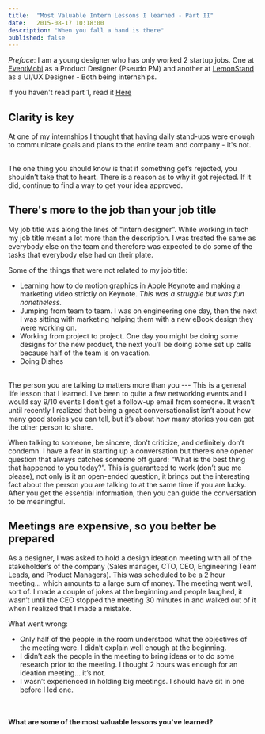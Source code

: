```yaml
---
title:  "Most Valuable Intern Lessons I learned - Part II"
date:   2015-08-17 10:18:00
description: "When you fall a hand is there"
published: false
---
```


*Preface*: I am a young designer who has only worked 2 startup jobs. One at <a href="http://www.eventmobi.com/" target="_blank">EventMobi</a> as a Product Designer (Pseudo PM) and another at <a href="https://lemonstand.com" target="_blank">LemonStand</a> as a UI/UX Designer - Both being internships. 

If you haven't read part 1, read it <a href="{{base.url}}/2015/most-valuable-lessons-1/">Here</a>

Clarity is key
---
At one of my internships I thought that having daily stand-ups were enough to communicate goals and plans to the entire team and company - it's not.

<br>
The one thing you should know is that if something get’s rejected, you shouldn’t take that to heart. There is a reason as to why it got rejected. If it did, continue to find a way to get your idea approved.

There's more to the job than your job title
---
My job title was along the lines of “intern designer”. While working in tech my job title meant a lot more than the description. I was treated the same as everybody else on the team and therefore was expected to do some of the tasks that everybody else had on their plate.

Some of the things that were not related to my job title: 

+	Learning how to do motion graphics in Apple Keynote and making a marketing video strictly on Keynote. *This was a struggle but was fun nonetheless.*
+	Jumping from team to team. I was on engineering one day, then the next I was sitting with marketing helping them with a new eBook design they were working on.
+	Working from project to project. One day you might be doing some designs for the new product, the next you’ll be doing some set up calls because half of the team is on vacation.
+	Doing Dishes

<br>
The person you are talking to matters more than you
---
This is a general life lesson that I learned. I’ve been to quite a few networking events and I would say 9/10 events I don’t get a follow-up email from someone. It wasn’t until recently I realized that being a great conversationalist isn’t about how many good stories you can tell, but it’s about how many stories you can get the other person to share.

When talking to someone, be sincere, don’t criticize, and definitely don’t condemn. I have a fear in starting up a conversation but there’s one opener question that always catches someone off guard: “What is the best thing that happened to you today?”. This is guaranteed to work (don’t sue me please), not only is it an open-ended question, it brings out the interesting fact about the person you are talking to at the same time if you are lucky. After you get the essential information, then you can guide the conversation to be meaningful.

Meetings are expensive, so you better be prepared
---
As a designer, I was asked to hold a design ideation meeting with all of the stakeholder’s of the company (Sales manager, CTO, CEO, Engineering Team Leads, and Product Managers). This was scheduled to be a 2 hour meeting… which amounts to a large sum of money. The meeting went well, sort of. I made a couple of jokes at the beginning and people laughed, it wasn’t until the CEO stopped the meeting 30 minutes in and walked out of it when I realized that I made a mistake.

What went wrong: 

- Only half of the people in the room understood what the objectives of the meeting were. I didn’t explain well enough at the beginning.
- I didn’t ask the people in the meeting to bring ideas or to do some research prior to the meeting. I thought 2 hours was enough for an ideation meeting… it’s not.
- I wasn’t experienced in holding big meetings. I should have sit in one before I led one.

<br><br>
**What are some of the most valuable lessons you've learned?**







